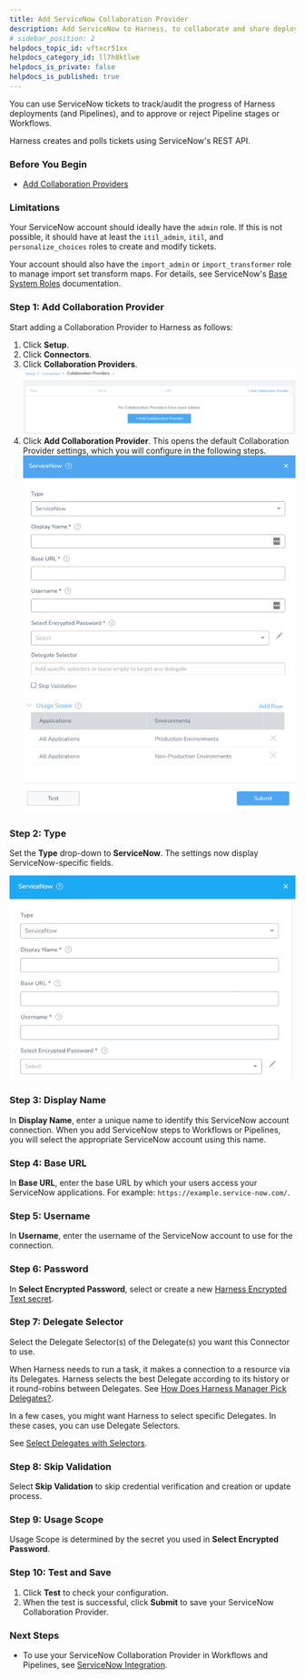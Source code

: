```yaml
---
title: Add ServiceNow Collaboration Provider
description: Add ServiceNow to Harness, to collaborate and share deployment info with users and groups.
# sidebar_position: 2
helpdocs_topic_id: vftxcr51xx
helpdocs_category_id: ll7h8ktlwe
helpdocs_is_private: false
helpdocs_is_published: true
---
```


You can use ServiceNow tickets to track/audit the progress of Harness deployments (and Pipelines), and to approve or reject Pipeline stages or Workflows.

Harness creates and polls tickets using ServiceNow's REST API.


### Before You Begin

* [Add Collaboration Providers](collaboration-providers.md)


### Limitations

Your ServiceNow account should ideally have the `admin` role. If this is not possible, it should have at least the `itil_admin`, `itil`, and `personalize_choices` roles to create and modify tickets.

Your account should also have the `import_admin` or `import_transformer` role to manage import set transform maps. For details, see ServiceNow's [Base System Roles](https://docs.servicenow.com/bundle/newyork-platform-administration/page/administer/roles/reference/r_BaseSystemRoles.html) documentation.


### Step 1: Add Collaboration Provider

Start adding a Collaboration Provider to Harness as follows:

1. Click **Setup**.
2. Click **Connectors**.
3. Click **Collaboration Providers**.![](./static/add-service-now-collaboration-provider-25.png)
4. Click **Add Collaboration Provider**. This opens the default Collaboration Provider settings, which you will configure in the following steps.![](./static/add-service-now-collaboration-provider-26.png)


### Step 2: Type

Set the **Type** drop-down to **ServiceNow**. The settings now display ServiceNow-specific fields.

![](./static/add-service-now-collaboration-provider-27.png)
### Step 3: Display Name

In **Display Name**, enter a unique name to identify this ServiceNow account connection. When you add ServiceNow steps to Workflows or Pipelines, you will select the appropriate ServiceNow account using this name.


### Step 4: Base URL

In **Base URL**, enter the base URL by which your users access your ServiceNow applications. For example: `https://example.service-now.com/`.


### Step 5: Username

In **Username**, enter the username of the ServiceNow account to use for the connection.


### Step 6: Password

In **Select Encrypted Password**, select or create a new [Harness Encrypted Text secret](../../security/secrets-management/use-encrypted-text-secrets.md).


### Step 7: Delegate Selector

Select the Delegate Selector(s) of the Delegate(s) you want this Connector to use.

When Harness needs to run a task, it makes a connection to a resource via its Delegates. Harness selects the best Delegate according to its history or it round-robins between Delegates. See [How Does Harness Manager Pick Delegates?](../manage-delegates/delegate-installation.md#how-does-harness-manager-pick-delegates).

In a few cases, you might want Harness to select specific Delegates. In these cases, you can use Delegate Selectors.

See [Select Delegates with Selectors](../manage-delegates/select-delegates-for-specific-tasks-with-selectors.md).

### Step 8: Skip Validation

Select **Skip Validation** to skip credential verification and creation or update process.

### Step 9: Usage Scope

Usage Scope is determined by the secret you used in **Select Encrypted Password**.


### Step 10: Test and Save

1. Click **Test** to check your configuration.
2. When the test is successful, click **Submit** to save your ServiceNow Collaboration Provider.


### Next Steps

* To use your ServiceNow Collaboration Provider in Workflows and Pipelines, see [ServiceNow Integration](../../../continuous-delivery/model-cd-pipeline/workflows/service-now-integration.md).

